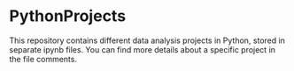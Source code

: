 # PythonProjects
This repository contains different data analysis projects in Python, stored in separate ipynb files. 
You can find more details about a specific project in the file comments.
